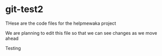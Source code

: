 # git-test2
THese are the code files for the helpmewaka  project

We are planning to edit this file so that we can see changes as we move ahead

Testing
